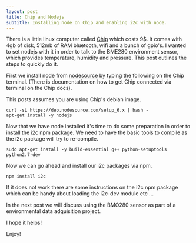 ```yaml
---
layout: post
title: Chip and Nodejs
subtitle: Installing node on Chip and enabling i2c with node.
---
```


There is a little linux computer called [Chip](https://getchip.com/pages/chip) which costs 9$. It comes with 4gb of disk, 512mb of RAM bluetooth, wifi and a bunch of gpio's.
I wanted to set nodejs with it in order to talk to the BME280 environment sensor, which provides temperature, humidity and pressure.
This post outlines the steps to quickly do it.

First we install node from [nodesource](https://github.com/tierralibre/distributions#debinstall) by typing the following on the Chip terminal. (There is documentation on how to get Chip connected via terminal on the Chip docs).

This posts assumes you are using Chip's debian image.

~~~
curl -sL https://deb.nodesource.com/setup_6.x | bash -
apt-get install -y nodejs
~~~

Now that we have node installed it's time to do some preparation in order to install the i2c npm package.
We need to have the basic tools to compile as the i2c package will try to re-compile.

~~~
sudo apt-get install -y build-essential g++ python-setuptools python2.7-dev
~~~

Now we can go ahead and install our i2c packages via npm.

~~~
npm install i2c
~~~

If it does not work there are some instructions on the i2c npm package which can be handy about loading the i2c-dev module etc ...

In the next post we will discuss using the BMO280 sensor as part of a environmental data adquisition project.

I hope it helps!

Enjoy!
